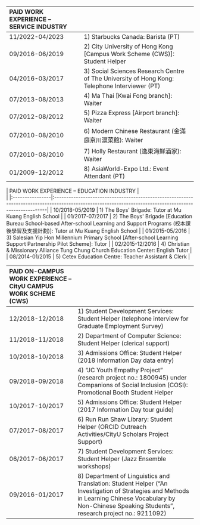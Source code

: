 | PAID WORK EXPERIENCE – SERVICE INDUSTRY |                                                                      |
|:----------------|:---------------------------------------------------------------------------------------------|
| 11/2022-04/2023 | 1) Starbucks Canada: Barista (PT)                                                            | 
| 09/2016-06/2019 | 2) City University of Hong Kong [Campus Work Scheme (CWS)]: Student Helper                   |
| 04/2016-03/2017 | 3) Social Sciences Research Centre of The University of Hong Kong: Telephone Interviewer (PT)|
| 07/2013-08/2013 | 4) Ma Thai [Kwai Fong branch]: Waiter                                                        |
| 07/2012-08/2012 | 5) Pizza Express [Airport branch]: Waiter                                                    |
| 07/2010-08/2010 | 6) Modern Chinese Restaurant (金滿庭京川滬菜館): Waiter                                        |
| 07/2010-08/2010 | 7) Holly Restaurant (逸東海鮮酒家): Waiter                                                    |
| 01/2009-12/2012 | 8) AsiaWorld-Expo Ltd.: Event Attendant (PT)                                                 |

| PAID WORK EXPERIENCE – EDUCATION INDUSTRY |                                                                                                                       
         |
|:----------------|:---------------------------------------------------------------------------------------------------------------------------------------------------------|
| 10/2018-05/2019 | 1) The Boys' Brigade: Tutor at Mu Kuang English School                                                                                                   |
| 01/2017-07/2017 | 2) The Boys' Brigade [Education Bureau School-based After-school Learning and Support Programs (校本課後學習及支援計劃)]: Tutor at Mu Kuang English School |
| 01/2015-05/2016 | 3) Salesian Yip Hon Millennium Primary School [After-school Learning Support Partnership Pilot Scheme]: Tutor                                            |
| 02/2015-12/2016 | 4) Christian & Missionary Alliance Tung Chung Church Education Center: English Tutor                                                                     |
| 08/2014-01/2015 | 5) Cetex Education Centre: Teacher Assistant & Clerk                                                                                                     |

| PAID ON-CAMPUS WORK EXPERIENCE – CityU CAMPUS WORK SCHEME (CWS) |                                                                                             |
|:----------------|:--------------------------------------------------------------------------------------------------------------------------------------------|
| 12/2018-12/2018 | 1) Student Development Services: Student Helper (telephone interview for Graduate Employment Survey)                                        |
| 11/2018-11/2018 | 2) Department of Computer Science: Student Helper (clerical support)                                                                        |
| 10/2018-10/2018 | 3) Admissions Office: Student Helper (2018 Information Day data entry)                                                                      |
| 09/2018-09/2018 | 4) “JC Youth Empathy Project” (research project no.: 1800945) under Companions of Social Inclusion (COSI): Promotional Booth Student Helper |
| 10/2017-10/2017 | 5) Admissions Office: Student Helper (2017 Information Day tour guide)                                                                      |
| 07/2017-08/2017 | 6) Run Run Shaw Library: Student Helper (ORCID Outreach Activities/CityU Scholars Project Support)                                          |
| 06/2017-06/2017 | 7) Student Development Services: Student Helper (Jazz Ensemble workshops)                                                                   |
| 09/2016-01/2017 | 8) Department of Linguistics and Translation: Student Helper (“An Investigation of Strategies and Methods in Learning Chinese Vocabulary by Non-Chinese Speaking Students”, research project no.: 9211092) |
